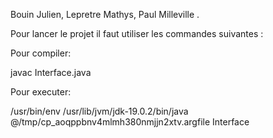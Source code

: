 Bouin Julien, Lepretre Mathys, Paul Milleville .

Pour lancer le projet il faut utiliser les commandes suivantes :

Pour compiler:

javac Interface.java

Pour executer:

/usr/bin/env /usr/lib/jvm/jdk-19.0.2/bin/java @/tmp/cp_aoqppbnv4mlmh380nmjjn2xtv.argfile Interface


